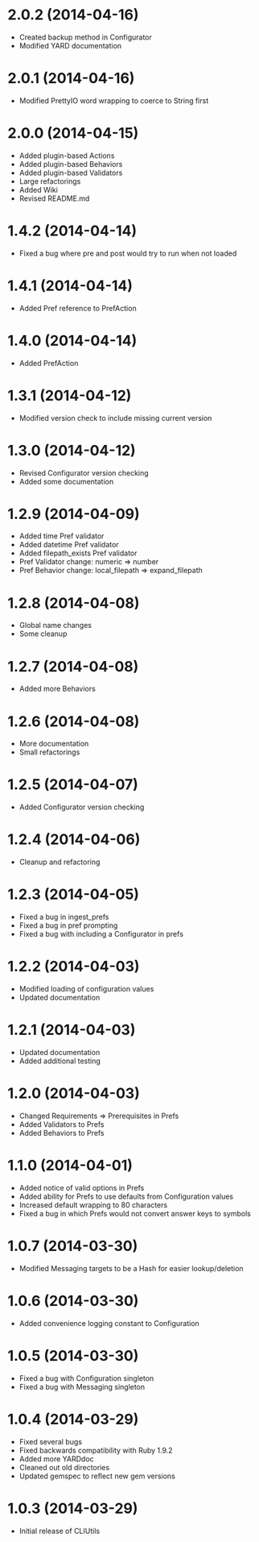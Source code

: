 # 2.0.2 (2014-04-16)

* Created backup method in Configurator
* Modified YARD documentation

# 2.0.1 (2014-04-16)

* Modified PrettyIO word wrapping to coerce to String first

# 2.0.0 (2014-04-15)

* Added plugin-based Actions
* Added plugin-based Behaviors
* Added plugin-based Validators
* Large refactorings
* Added Wiki
* Revised README.md

# 1.4.2 (2014-04-14)

* Fixed a bug where pre and post would try to run when not loaded

# 1.4.1 (2014-04-14)

* Added Pref reference to PrefAction

# 1.4.0 (2014-04-14)

* Added PrefAction

# 1.3.1 (2014-04-12)

* Modified version check to include missing current version

# 1.3.0 (2014-04-12)

* Revised Configurator version checking
* Added some documentation

# 1.2.9 (2014-04-09)

* Added time Pref validator
* Added datetime Pref validator
* Added filepath_exists Pref validator
* Pref Validator change: numeric => number
* Pref Behavior change: local_filepath => expand_filepath

# 1.2.8 (2014-04-08)

* Global name changes
* Some cleanup

# 1.2.7 (2014-04-08)

* Added more Behaviors

# 1.2.6 (2014-04-08)

* More documentation
* Small refactorings

# 1.2.5 (2014-04-07)

* Added Configurator version checking

# 1.2.4 (2014-04-06)

* Cleanup and refactoring

# 1.2.3 (2014-04-05)

* Fixed a bug in ingest_prefs
* Fixed a bug in pref prompting
* Fixed a bug with including a Configurator in prefs

# 1.2.2 (2014-04-03)

* Modified loading of configuration values
* Updated documentation

# 1.2.1 (2014-04-03)

* Updated documentation
* Added additional testing

# 1.2.0 (2014-04-03)

* Changed Requirements => Prerequisites in Prefs
* Added Validators to Prefs
* Added Behaviors to Prefs

# 1.1.0 (2014-04-01)

* Added notice of valid options in Prefs
* Added ability for Prefs to use defaults from Configuration values
* Increased default wrapping to 80 characters
* Fixed a bug in which Prefs would not convert answer keys to symbols

# 1.0.7 (2014-03-30)

* Modified Messaging targets to be a Hash for easier lookup/deletion

# 1.0.6 (2014-03-30)

* Added convenience logging constant to Configuration

# 1.0.5 (2014-03-30)

* Fixed a bug with Configuration singleton
* Fixed a bug with Messaging singleton

# 1.0.4 (2014-03-29)

* Fixed several bugs
* Fixed backwards compatibility with Ruby 1.9.2
* Added more YARDdoc
* Cleaned out old directories
* Updated gemspec to reflect new gem versions

# 1.0.3 (2014-03-29)

* Initial release of CLIUtils